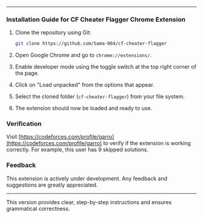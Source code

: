 
---

### Installation Guide for CF Cheater Flagger Chrome Extension

1. Clone the repository using Git:
   ``` bash
   git clone https://github.com/Sama-004/cf-cheater-flagger
   ```

2. Open Google Chrome and go to `chrome://extensions/`.

3. Enable developer mode using the toggle switch at the top right corner of the page.

4. Click on "Load unpacked" from the options that appear.

5. Select the cloned folder (`cf-cheater-flagger`) from your file system.

6. The extension should now be loaded and ready to use.

### Verification

Visit [https://codeforces.com/profile/garro](https://codeforces.com/profile/garro) to verify if the extension is working correctly. For example, this user has 9 skipped solutions.

### Feedback

This extension is actively under development. Any feedback and suggestions are greatly appreciated.

---

This version provides clear, step-by-step instructions and ensures grammatical correctness.
